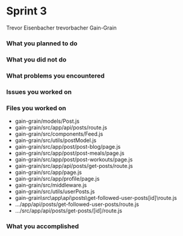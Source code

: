 # Sprint 3

Trevor Eisenbacher
trevorbacher
Gain-Grain

### What you planned to do

### What you did not do

### What problems you encountered

### Issues you worked on

### Files you worked on
* gain-grain/models/Post.js
* gain-grain/src/app/api/posts/route.js
* gain-grain/src/components/Feed.js
* gain-grain/src/utils/postModel.js
* gain-grain/src/app/post/post-blog/page.js
* gain-grain/src/app/post/post-meals/page.js
* gain-grain/src/app/post/post-workouts/page.js
* gain-grain/src/app/api/posts/get-posts/route.js
* gain-grain/src/app/page.js
* gain-grain/src/app/profile/page.js
* gain-grain/src/middleware.js
* gain-grain/src/utils/userPosts.js
* gain-grain\src\app\api\posts\get-followed-user-posts\[id]\route.js
* .../app/api/posts/get-followed-user-posts/route.js
* .../src/app/api/posts/get-posts/[id]/route.js

### What you accomplished
